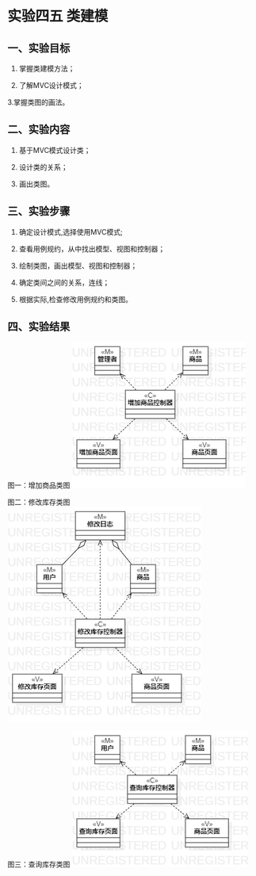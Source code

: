 <!--
 * @Author: your name
 * @Date: 2020-03-27 13:03:26
 * @LastEditTime: 2020-03-27 13:23:02
 * @LastEditors: Please set LastEditors
 * @Description: In User Settings Edit
 * @FilePath: \undefinedf:\github\uml-modeling-2020\students\1707080714328\lab4.md
 -->
# 实验四五 类建模

## 一、实验目标

1. 掌握类建模方法；

2. 了解MVC设计模式；

3.掌握类图的画法。

## 二、实验内容

1. 基于MVC模式设计类；

2. 设计类的关系；

3. 画出类图。

## 三、实验步骤

1. 确定设计模式,选择使用MVC模式;

2. 查看用例规约，从中找出模型、视图和控制器；

3. 绘制类图，画出模型、视图和控制器；

4. 确定类间之间的关系，连线；

5. 根据实际,检查修改用例规约和类图。

## 四、实验结果

图一：增加商品类图
![增加商品类图](./Lab4_ClassDiagram_AddCommodity.jpg)

图二：修改库存类图
![修改库存类图](./Lab4_ClassDiagram_ModifyInventory.jpg)
 
图三：查询库存类图
![查询库存类图](./Lab4_ClassDiagram_CheckInventory.jpg)

